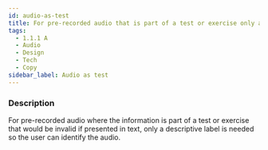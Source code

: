 ```yaml
---
id: audio-as-test
title: For pre-recorded audio that is part of a test or exercise only a descriptive label is needed
tags:
  - 1.1.1 A
  - Audio
  - Design
  - Tech
  - Copy
sidebar_label: Audio as test
---
```


### Description

For pre-recorded audio where the information is part of a test or exercise that would be invalid if presented in text, only a descriptive label is needed so the user can identify the audio.
